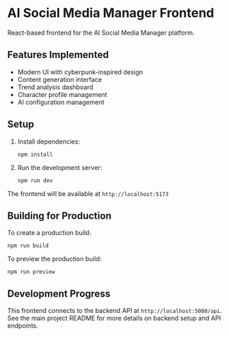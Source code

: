# AI Social Media Manager Frontend

React-based frontend for the AI Social Media Manager platform.

## Features Implemented

- Modern UI with cyberpunk-inspired design
- Content generation interface
- Trend analysis dashboard
- Character profile management
- AI configuration management

## Setup

1. Install dependencies:
   ```
   npm install
   ```

2. Run the development server:
   ```
   npm run dev
   ```

The frontend will be available at `http://localhost:5173`

## Building for Production

To create a production build:
```
npm run build
```

To preview the production build:
```
npm run preview
```

## Development Progress

This frontend connects to the backend API at `http://localhost:5000/api`. See the main project README for more details on backend setup and API endpoints.